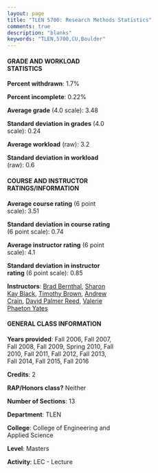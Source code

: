 ```yaml
---
layout: page
title: "TLEN 5700: Research Methods Statistics"
comments: true
description: "blanks"
keywords: "TLEN,5700,CU,Boulder"
---
```

<head>
<script src="https://ajax.googleapis.com/ajax/libs/jquery/2.1.3/jquery.min.js"></script>
<script src="https://dl.dropboxusercontent.com/s/pc42nxpaw1ea4o9/highcharts.js?dl=0"></script>
<!-- <script src="../assets/js/highcharts.js"></script> -->
<style type="text/css">@font-face {
	font-family: "Bebas Neue";
	src: url(https://www.filehosting.org/file/details/544349/BebasNeue Regular.otf) format("opentype");
	}
	h1.Bebas { 
		font-family: "Bebas Neue", Verdana, Tahoma;
	}
</style>
</head>
<body>
	<div id="container" style="float: right; width: 45%; height: 88%; margin-left: 2.5%; margin-right: 2.5%;"></div>
	<script language="JavaScript">
		$(document).ready(function() {
		var chart = {type: 'column'};
		var title = {text: 'Grade Distribution'};
		var xAxis = {categories: ['A','B','C','D','F'],crosshair: true};
		var yAxis = {min: 0,title: {text: 'Percentage'}};
		var tooltip = {headerFormat: '<center><b><span style="font-size:20px">{point.key}</span></b></center>',
		               pointFormat: '<td style="padding:0"><b>{point.y:.1f}%</b></td>',
		               footerFormat: '</table>',shared: true,useHTML: true};
		var plotOptions = {column: {pointPadding: 0.0,borderWidth: 0}};  
		var credits = {enabled: false};var series= [{name: 'Percent',data: [56.75,40.13,2.57,0.39,0.16,]}];
		var json = {};
		json.chart = chart;
		json.title = title;
		json.tooltip = tooltip;
		json.xAxis = xAxis;
		json.yAxis = yAxis;  
		json.series = series;
		json.plotOptions = plotOptions;  
		json.credits = credits;
		$('#container').highcharts(json);
	});
	</script>
</body>
			   
#### GRADE AND WORKLOAD STATISTICS

**Percent withdrawn**: 1.7%

**Percent incomplete**: 0.22%

**Average grade** (4.0 scale): 3.48

**Standard deviation in grades** (4.0 scale): 0.24

**Average workload** (raw): 3.2

**Standard deviation in workload** (raw): 0.6

#### COURSE AND INSTRUCTOR RATINGS/INFORMATION

**Average course rating** (6 point scale): 3.51

**Standard deviation in course rating** (6 point scale): 0.74

**Average instructor rating** (6 point scale): 4.1

**Standard deviation in instructor rating** (6 point scale): 0.85

**Instructors**: <a href='../../instructors/Brad_Bernthal'>Brad Bernthal</a>, <a href='../../instructors/Sharon_Kay_Black'>Sharon Kay Black</a>, <a href='../../instructors/Timothy_Brown'>Timothy Brown</a>, <a href='../../instructors/Andrew_Crain'>Andrew Crain</a>, <a href='../../instructors/David_Palmer_Reed'>David Palmer Reed</a>, <a href='../../instructors/Valerie_Phaeton_Yates'>Valerie Phaeton Yates</a>

#### GENERAL CLASS INFORMATION

**Years provided**: Fall 2006, Fall 2007, Fall 2008, Fall 2009, Spring 2010, Fall 2010, Fall 2011, Fall 2012, Fall 2013, Fall 2014, Fall 2015, Fall 2016

**Credits**: 2

**RAP/Honors class?** Neither

**Number of Sections**: 13

**Department**: TLEN

**College**: College of Engineering and Applied Science

**Level**: Masters

**Activity**: LEC - Lecture
